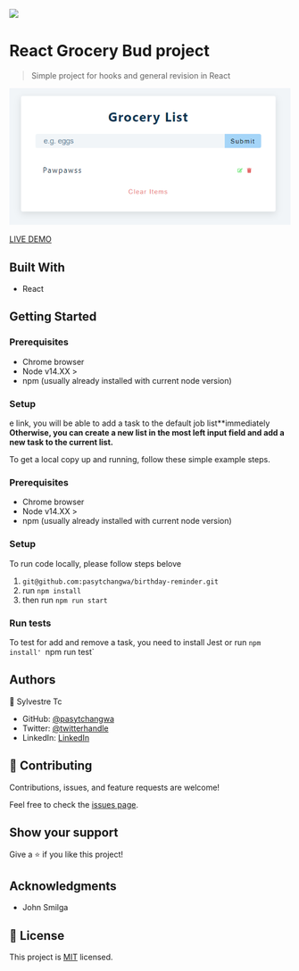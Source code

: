 ![](https://img.shields.io/badge/Microverse-blueviolet)

# React Grocery Bud project

> Simple project for hooks and general revision in React

![grocery](grocery.PNG)

[LIVE DEMO](https://react-slider-syl.netlify.app/)

## Built With

- React

## Getting Started

### Prerequisites

- Chrome browser
- Node v14.XX >
- npm (usually already installed with current node version)

### Setup

e link, you will be able to add a task to the default job list**immediately
**Otherwise, you can create a new list in the most left input field and add a new task to the current list.**

To get a local copy up and running, follow these simple example steps.

### Prerequisites

- Chrome browser
- Node v14.XX >
- npm (usually already installed with current node version)

### Setup

To run code locally, please follow steps belove

1. `git@github.com:pasytchangwa/birthday-reminder.git`
2. run `npm install`
3. then run `npm run start`


### Run tests

To test for add and remove a task, you need to install Jest or run `npm install'
`npm run test`

## Authors

👤 Sylvestre Tc

- GitHub: [@pasytchangwa](https://github.com/pasytchangwa)
- Twitter: [@twitterhandle](https://twitter.com/Sylvest10415595)
- LinkedIn: [LinkedIn](https://www.linkedin.com/in/pagkeusylvestre/)

## 🤝 Contributing

Contributions, issues, and feature requests are welcome!

Feel free to check the [issues page](https://github.com/pasytchangwa/CAP_Metrics_App/issues).

## Show your support

Give a ⭐️ if you like this project!

## Acknowledgments

- John Smilga

## 📝 License

This project is [MIT](https://github.com/pasytchangwa/CAP_Metrics_App/blob/feature/LICENSE) licensed.
